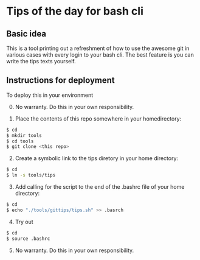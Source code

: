 # Tips of the day for bash cli

## Basic idea

This is a tool printing out a refreshment of how to use the awesome git in various cases with every login to your bash cli. The best feature is you can write the tips texts yourself.

## Instructions for deployment

To deploy this in your environment

0) No warranty. Do this in your own responsibility.

1) Place the contents of this repo somewhere in your homedirectory:
```bash
$ cd
$ mkdir tools
$ cd tools
$ git clone <this repo>
```
2) Create a symbolic link to the tips diretory in your home directory:
```bash
$ cd
$ ln -s tools/tips
```
3) Add calling for the script to the end of the .bashrc file of your home directory:
```bash
$ cd 
$ echo "./tools/gittips/tips.sh" >> .basrch
```
4) Try out
```bash
$ cd
$ source .bashrc
```
5) No warranty. Do this in your own responsibility.


